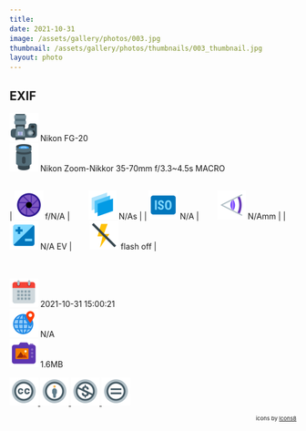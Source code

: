 ```yaml
---
title: ‎
date: 2021-10-31
image: /assets/gallery/photos/003.jpg
thumbnail: /assets/gallery/photos/thumbnails/003_thumbnail.jpg
layout: photo
---
```

<style>
  div.container {
    width: 100% !important;
    max-width: none !important;
  }
  img.main-img {
    height: auto !important;
    max-width: 100% !important;
    max-height: 100vh !important;
  }
  img.exif {
    width: 50px;
    height: 50px;
  }
</style>

## EXIF
<img src='/assets/images/icons/camera.png' class='exif'> Nikon FG-20  
<img src='/assets/images/icons/lens.png' class='exif'> Nikon Zoom-Nikkor 35-70mm f/3.3~4.5s MACRO
<br><br>

| <img src='/assets/images/icons/aperture.png' class='exif'> f/N/A | &emsp;&emsp;<img src='/assets/images/icons/shutter-speed.png' class='exif'> N/As |
| <img src='/assets/images/icons/iso.png' class='exif'> N/A | &emsp;&emsp;<img src='/assets/images/icons/focal-length.png' class='exif'> N/Amm |
| <img src='/assets/images/icons/exposure.png' class='exif'> N/A EV | &emsp;&emsp;<img src='/assets/images/icons/flash-off.png' class='exif'> flash off |

<br><br>
<img src='/assets/images/icons/calendar.png' class='exif'> 2021-10-31 15:00:21  
<img src='/assets/images/icons/location.png' class='exif'> N/A  
<img src='/assets/images/icons/image.png' class='exif'> 1.6MB

<a href='https://creativecommons.org/licenses/by-nc-nd/2.0/' class='no-underline'>
  <img src='/assets/images/icons/ccl/cc.png' class='exif'>
  <img src='/assets/images/icons/ccl/by.png' class='exif'>
  <img src='/assets/images/icons/ccl/nc.png' class='exif'>
  <img src='/assets/images/icons/ccl/nd.png' class='exif'>
</a>

<span style='float: right; font-size: 0.6rem'>icons by <a target="_blank" href="https://icons8.com">Icons8</a></span>
<br>